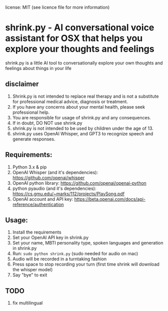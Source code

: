 license: MIT  (see licence file for more information)

# shrink.py - AI conversational voice assistant for OSX that helps you explore your thoughts and feelings
shrink.py is a little AI tool to conversationally explore your own thoughts and feelings about things in your life

## disclaimer
1. Shrink.py is not intended to replace real therapy and is not a substitute for professional medical advice, diagnosis or treatment.
2. If you have any concerns about your mental health, please seek professional help.
3. You are responsible for usage of shrink.py and any consequences.
4. If in doubt, DO NOT use shrink.py
5. shrink.py is not intended to be used by children under the age of 13.
6. shrink.py uses OpenAI Whisper, and GPT3 to recognize speech and generate responses.

## Requirements:
1. Python 3.x & pip
2. OpenAI Whisper (and it's dependencies): https://github.com/openai/whisper
3. OpenAI python library: https://github.com/openai/openai-python
4. python pyaudio (and it's dependencies): https://cs.gmu.edu/~marks/112/projects/PlaySong.pdf
5. OpenAI account and API key: https://beta.openai.com/docs/api-reference/authentication

## Usage:
1. Install the requirements
2. Set your OpenAI API key in shrink.py
3. Set your name, MBTI personality type, spoken languages and generation in shrink.py
4. Run: `sudo python shrink.py` (sudo needed for audio on mac)
5. Audio will be recorded in a turntaking fashion 
6. Press space to stop recording your turn (first time shrink will download the whisper model)
7. Say "bye" to exit

## TODO
1. fix multilingual 